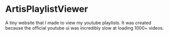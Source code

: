 # ArtisPlaylistViewer

A tiny website that I made to view my youtube playlists.
It was created because the official youtube ui was incredibly slow at loading 1000+ videos.
